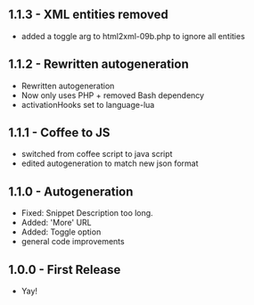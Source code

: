## 1.1.3 - XML entities removed
* added a toggle arg to html2xml-09b.php to ignore all entities
## 1.1.2 - Rewritten autogeneration
* Rewritten autogeneration
* Now only uses PHP + removed Bash dependency
* activationHooks set to language-lua
## 1.1.1 - Coffee to JS
* switched from coffee script to java script
* edited autogeneration to match new json format
## 1.1.0 - Autogeneration
* Fixed: Snippet Description too long.
* Added: 'More' URL
* Added: Toggle option
* general code improvements
## 1.0.0 - First Release
* Yay!
